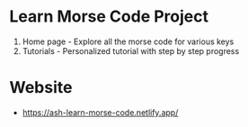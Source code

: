 # Learn Morse Code Project

1. Home page - Explore all the morse code for various keys
2. Tutorials - Personalized tutorial with step by step progress

# Website

 - https://ash-learn-morse-code.netlify.app/